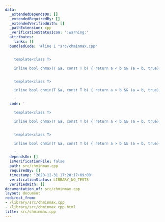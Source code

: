 ```yaml
---
data:
  _extendedDependsOn: []
  _extendedRequiredBy: []
  _extendedVerifiedWith: []
  _pathExtension: cpp
  _verificationStatusIcon: ':warning:'
  attributes:
    links: []
  bundledCode: '#line 1 "src/chminmax.cpp"


    template<class T>

    inline bool chmax(T &a, const T b) { return a < b && (a = b, true); }


    template<class T>

    inline bool chmin(T &a, const T b) { return a > b && (a = b, true); }

    '
  code: '

    template<class T>

    inline bool chmax(T &a, const T b) { return a < b && (a = b, true); }


    template<class T>

    inline bool chmin(T &a, const T b) { return a > b && (a = b, true); }

    '
  dependsOn: []
  isVerificationFile: false
  path: src/chminmax.cpp
  requiredBy: []
  timestamp: '2020-12-31 17:28:17+09:00'
  verificationStatus: LIBRARY_NO_TESTS
  verifiedWith: []
documentation_of: src/chminmax.cpp
layout: document
redirect_from:
- /library/src/chminmax.cpp
- /library/src/chminmax.cpp.html
title: src/chminmax.cpp
---
```

